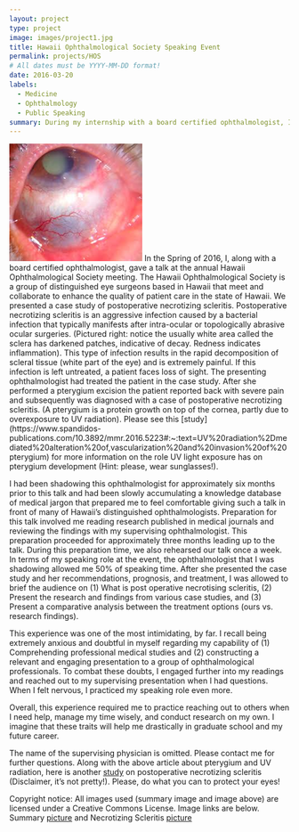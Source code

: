 ```yaml
---
layout: project
type: project
image: images/project1.jpg
title: Hawaii Ophthalmological Society Speaking Event
permalink: projects/HOS
# All dates must be YYYY-MM-DD format!
date: 2016-03-20
labels:
  - Medicine
  - Ophthalmology
  - Public Speaking
summary: During my internship with a board certified ophthalmologist, I was offered the oppurtunity to present a case study at the annual Hawaii Ophthalmological Society (HOS) talk on postoperative necrotizing scleritis.
---
```


<img class="ui medium right floated rounded image" src="/images/Scleritis.jpeg">
In the Spring of 2016, I, along with a board certified ophthalmologist, gave a talk at the annual Hawaii Ophthalmological Society meeting. The Hawaii Ophthalmological Society is a group of distinguished eye surgeons based in Hawaii that meet and collaborate to enhance the quality of patient care in the state of Hawaii. We presented a case study of postoperative necrotizing scleritis. Postoperative necrotizing scleritis is an aggressive infection caused by a bacterial infection that typically manifests after intra-ocular or topologically abrasive ocular surgeries. (Pictured right: notice the usually white area called the sclera has darkened patches, indicative of decay. Redness indicates inflammation). This type of infection results in the rapid decomposition of scleral tissue (white part of the eye) and is extremely painful. If this infection is left untreated, a patient faces loss of sight. The presenting ophthalmologist had treated the patient in the case study. After she performed a pterygium excision the patient reported back with severe pain and subsequently was diagnosed with a case of postoperative necrotizing scleritis. (A pterygium is a protein growth on top of the cornea, partly due to overexposure to UV radiation). Please see this [study](https://www.spandidos-publications.com/10.3892/mmr.2016.5223#:~:text=UV%20radiation%2Dmediated%20alteration%20of,vascularization%20and%20invasion%20of%20pterygium) for more information on the role UV light exposure has on pterygium development (Hint: please, wear sunglasses!).

I had been shadowing this ophthalmologist for approximately six months prior to this talk and had been slowly accumulating a knowledge database of medical jargon that prepared me to feel comfortable giving such a talk in front of many of Hawaii’s distinguished ophthalmologists. Preparation for this talk involved me reading research published in medical journals and reviewing the findings with my supervising ophthalmologist. This preparation proceeded for approximately three months leading up to the talk. During this preparation time, we also rehearsed our talk once a week.
In terms of my speaking role at the event, the ophthalmologist that I was shadowing allowed me 50% of speaking time. After she presented the case study and her recommendations, prognosis, and treatment, I was allowed to brief the audience on (1) What is post operative necrotising scleritis, (2) Present the research and findings from various case studies, and (3) Present a comparative analysis between the treatment options (ours vs. research findings).

This experience was one of the most intimidating, by far. I recall being extremely anxious and doubtful in myself regarding my capability of (1) Comprehending professional medical studies and (2) constructing a relevant and engaging presentation to a group of ophthalmological professionals. To combat these doubts, I engaged further into my readings and reached out to my supervising presentation when I had questions. When I felt nervous, I practiced my speaking role even more. 

Overall, this experience required me to practice reaching out to others when I need help, manage my time wisely, and conduct research on my own. I imagine that these traits will help me drastically in graduate school and my future career.

The name of the supervising physician is omitted. Please contact me for further questions. Along with the above article about pterygium and UV radiation, here is another [study](https://www.ncbi.nlm.nih.gov/pmc/articles/PMC3225457/) on postoperative necrotizing scleritis (Disclaimer, it’s not pretty!). Please, do what you can to protect your eyes! 

Copyright notice:
All images used (summary image and image above) are licensed under a Creative Commons License. Image links are below.
Summary [picture](https://www.google.com/search?q=ophthalmologist%20modern&tbm=isch&hl=en&safe=active&tbs=il:cl&sa=X&ved=0CAAQ1vwEahcKEwiYy-jL67_uAhUAAAAAHQAAAAAQAg&biw=1280&bih=721#imgrc=CR2b9xk8LrakYM) and 
Necrotizing Scleritis [picture](https://www.google.com/search?q=scleritis&tbm=isch&tbs=il:cl&hl=en&sa=X&ved=0CAAQ1vwEahcKEwiAnqfz_r_uAhUAAAAAHQAAAAAQAg&biw=1280&bih=721)





